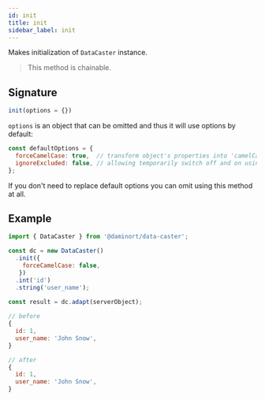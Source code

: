 ```yaml
---
id: init
title: init
sidebar_label: init
---
```


Makes initialization of `DataCaster` instance.

> This method is chainable.

## Signature

```javascript
init(options = {})
```

`options` is an object that can be omitted and thus it will use options by default:

```javascript
const defaultOptions = {
  forceCamelCase: true,  // transform object's properties into 'camelCase'-notation
  ignoreExcluded: false, // allowing temporarily switch off and on using excluded fields
};
```

If you don't need to replace default options you can omit using this method at all.

## Example

```javascript
import { DataCaster } from '@daminort/data-caster';

const dc = new DataCaster()
  .init({
    forceCamelCase: false,
   })
  .int('id')
  .string('user_name');
	
const result = dc.adapt(serverObject);
```

```javascript
// before
{
  id: 1,
  user_name: 'John Snow',
}

// after
{
  id: 1,
  user_name: 'John Snow',
}
```
